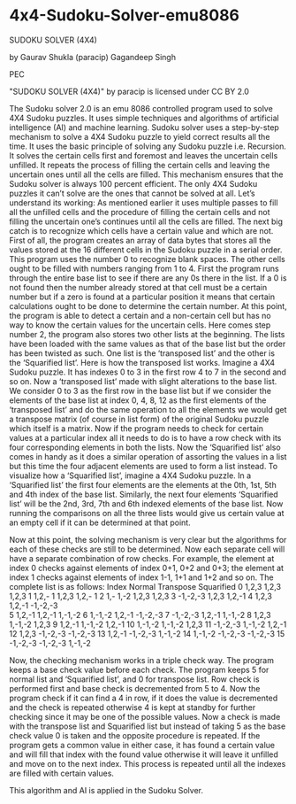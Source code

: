 # 4x4-Sudoku-Solver-emu8086
SUDOKU SOLVER (4X4)

by
Gaurav Shukla (paracip)
Gagandeep Singh

PEC

"SUDOKU SOLVER (4X4)" by paracip is licensed under CC BY 2.0

The Sudoku solver 2.0 is an emu 8086 controlled program used to solve 4X4 Sudoku puzzles. It uses simple techniques and algorithms of artificial intelligence (AI) and machine learning. Sudoku solver uses a step-by-step mechanism to solve a 4X4 Sudoku puzzle to yield correct results all the time. It uses the basic principle of solving any Sudoku puzzle i.e. Recursion. It solves the certain cells first and foremost and leaves the uncertain cells unfilled. It repeats the process of filling the certain cells and leaving the uncertain ones until all the cells are filled. This mechanism ensures that the Sudoku solver is always 100 percent efficient. The only 4X4 Sudoku puzzles it can’t solve are the ones that cannot be solved at all.
Let’s understand its working:
As mentioned earlier it uses multiple passes to fill all the unfilled cells and the procedure of filling the certain cells and not filling the uncertain one’s continues until all the cells are filled. The next big catch is to recognize which cells have a certain value and which are not. First of all, the program creates an array of data bytes that stores all the values stored at the 16 different cells in the Sudoku puzzle in a serial order. This program uses the number 0 to recognize blank spaces. The other cells ought to be filled with numbers ranging from 1 to 4. First the program runs through the entire base list to see if there are any 0s there in the list. If a 0 is not found then the number already stored at that cell must be a certain number but if a zero is found at a particular position it means that certain calculations ought to be done to determine the certain number.
At this point, the program is able to detect a certain and a non-certain cell but has no way to know the certain values for the uncertain cells.  Here comes step number 2, the program also stores two other lists at the beginning. The lists have been loaded with the same values as that of the base list but the order has been twisted as such. One list is the ‘transposed list’ and the other is the ‘Squarified list’. Here is how the transposed list works. Imagine a 4X4 Sudoku puzzle. It has indexes 0 to 3 in the first row 4 to 7 in the second and so on. Now a ‘transposed list’ made with slight alterations to the base list. We consider 0 to 3 as the first row in the base list but if we consider the elements of the base list at index 0, 4, 8, 12 as the first elements of the ‘transposed list’ and do the same operation to all the elements we would get a transpose matrix (of course in list form) of the original Sudoku puzzle which itself is a matrix. Now if the program needs to check for certain values at a particular index all it needs to do is to have a row check with its four corresponding elements in both the lists. Now the ‘Squarified list’ also comes in handy as it does a similar operation of assorting the values in a list but this time the four adjacent elements are used to form a list instead. To visualize how a ‘Squarified list’, imagine a 4X4 Sudoku puzzle. In a ‘Squarified list’ the first four elements are the elements at the 0th, 1st, 5th and 4th index of the base list. Similarly, the next four elements ‘Squarified list’ will be the 2nd, 3rd, 7th and 6th indexed elements of the base list. Now running the comparisons on all the three lists would give us certain value at an empty cell if it can be determined at that point.

Now at this point, the solving mechanism is very clear but the algorithms for each of these checks are still to be determined. Now each separate cell will have a separate combination of row checks. For example, the element at index 0 checks against elements of index 0+1, 0+2 and 0+3; the element at index 1 checks against elements of index 1-1, 1+1 and 1+2 and so on. The complete list is as follows:
Index		Normal		Transpose		Squarified
0		1,2,3		1,2,3			1,2,3
1		1,2,- 1		1,2,3			1,2,- 1
2		1,- 1,-2	1,2,3			1,2,3
3 		-1,-2,-3	1,2,3			1,2,-1
4		1,2,3		1,2,-1			-1,-2,-3	
5		1,2,-1		1,2,-1			1,-1,-2
6		1,-1,-2		1,2,-1			-1,-2,-3
7		-1,-2,-3	1,2,-1			1,-1,-2	
8 		1,2,3		1,-1,-2			1,2,3
9		1,2,-1		1,-1,-2			1,2,-1
10		1,-1,-2		1,-1,-2			1,2,3
11		-1,-2,-3	1,-1,-2			1,2,-1
12		1,2,3		-1,-2,-3		-1,-2,-3
13		1,2,-1		-1,-2,-3		1,-1,-2
14		1,-1,-2		-1,-2,-3		-1,-2,-3
15		-1,-2,-3	-1,-2,-3		1,-1,-2

Now, the checking mechanism works in a triple check way. The program keeps a base check value before each check. The program keeps 5 for normal list and ‘Squarified list’, and 0 for transpose list. Row check is performed first and base check is decremented from 5 to 4. Now the program check if it can find a 4 in row, if it does the value is decremented and the check is repeated otherwise 4 is kept at standby for further checking since it may be one of the possible values. Now a check is made with the transpose list and Squarified list but instead of taking 5 as the base check value 0 is taken and the opposite procedure is repeated. If the program gets a common value in either case, it has found a certain value and will fill that index with the found value otherwise it will leave it unfilled and move on to the next index. This process is repeated until all the indexes are filled with certain values.

This algorithm and AI is applied in the Sudoku Solver.
